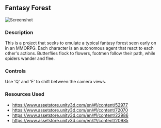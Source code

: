 ## Fantasy Forest

![Screenshot](http://www.tanatb.com/img.PNG "Screenshot")

### Description
This is a project that seeks to emulate a typical fantasy forest seen early on in an MMORPG. Each character is an autonomous agent that react to each other's actions. Butterflies flock to flowers, footmen follow their path, while spiders wander and flee.

### Controls
Use 'Q' and 'E' to shift between the camera views.

### Resources Used
+ https://www.assetstore.unity3d.com/en/#!/content/52977
+ https://www.assetstore.unity3d.com/en/#!/content/72070
+ https://www.assetstore.unity3d.com/en/#!/content/22986 
+ https://www.assetstore.unity3d.com/en/#!/content/20985 
